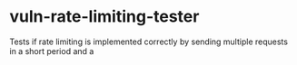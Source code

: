 # vuln-rate-limiting-tester
Tests if rate limiting is implemented correctly by sending multiple requests in a short period and a
